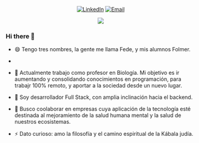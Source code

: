 <p align="center">    
    <a href="https://www.linkedin.com/in/federico-folmer-356130191/"><img alt="LinkedIn" title="LinkedIn" src="https://custom-icon-badges.demolab.com/badge/-LinkedIn-231b2e?style=for-the-badge&logoColor=F8D866&logo=LinkedIn"/></a>
    <a href="mailto:fedefolmer00@gmail.com"><img src="https://custom-icon-badges.demolab.com/badge/-Email-231b2e?style=for-the-badge&logoColor=F8D866&logo=gmail" alt="Email"></a>
</p>

<p align="center">
  <a href="https://skillicons.dev">
    <img src="https://skillicons.dev/icons?i=javascript,nodejs,express,mongodb,docker,postman,git,github,react,html,css&perline=9" />
  </a>
</p>

### Hi there 👋

- 😄 Tengo tres nombres, la gente me llama Fede, y mis alumnos Folmer.
- 
- 🔭 Actualmente trabajo como profesor en Biología. Mi objetivo es ir aumentando y consolidando conocimientos en programación, para trabajr 100% remoto, y aportar a la sociedad desde un nuevo lugar. 
- 🌱 Soy desarrollador Full Stack, con amplia inclinación hacia el backend. 
- 👯 Busco coolaborar en empresas cuya aplicación de la tecnología esté destinada al mejoramiento de la salud humana mental y la salud de nuestros ecosistemas. 


- ⚡ Dato curioso: amo la filosofía y el camino espiritual de la Kábala judía.
